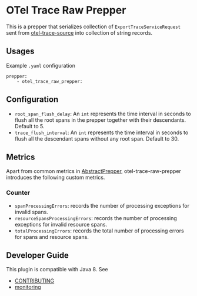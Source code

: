 # OTel Trace Raw Prepper

This is a prepper that serializes collection of `ExportTraceServiceRequest` sent from [otel-trace-source](../dataPrepper-plugins/otel-trace-source) into collection of string records. 

## Usages
Example `.yaml` configuration
```
prepper:
    - otel_trace_raw_prepper:
```

## Configuration

* `root_span_flush_delay`: An `int` represents the time interval in seconds to flush all the root spans in the prepper together with their descendants. Default to 5.
* `trace_flush_interval`: An `int` represents the time interval in seconds to flush all the descendant spans without any root span. Default to 30.

## Metrics
Apart from common metrics in [AbstractPrepper](https://github.com/opendistro-for-elasticsearch/data-prepper/blob/main/data-prepper-api/src/main/java/com/amazon/dataprepper/model/prepper/AbstractPrepper.java), otel-trace-raw-prepper introduces the following custom metrics.

### Counter
- `spanProcessingErrors`: records the number of processing exceptions for invalid spans.
- `resourceSpansProcessingErrors`: records the number of processing exceptions for invalid resource spans.
- `totalProcessingErrors`: records the total number of processing errors for spans and resource spans.

## Developer Guide
This plugin is compatible with Java 8. See 
- [CONTRIBUTING](https://github.com/opendistro-for-elasticsearch/data-prepper/blob/main/CONTRIBUTING.md) 
- [monitoring](https://github.com/opendistro-for-elasticsearch/data-prepper/blob/main/docs/readme/monitoring.md)